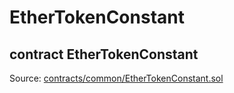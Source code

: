 # EtherTokenConstant

## contract EtherTokenConstant

Source: [contracts/common/EtherTokenConstant.sol](https://github.com/aragon/aragonOS/blob/v4.4.0/contracts/common/EtherTokenConstant.sol)
